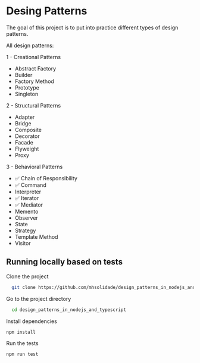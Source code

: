# Desing Patterns

The goal of this project is to put into practice different types of design patterns.

All design patterns:

1 - Creational Patterns

- Abstract Factory
- Builder
- Factory Method
- Prototype
- Singleton

2 - Structural Patterns

- Adapter
- Bridge
- Composite
- Decorator
- Facade
- Flyweight
- Proxy

3 - Behavioral Patterns

- :white_check_mark: Chain of Responsibility
- :white_check_mark: Command
- Interpreter
- :white_check_mark: Iterator
- :white_check_mark: Mediator
- Memento
- Observer
- State
- Strategy
- Template Method
- Visitor

## Running locally based on tests

Clone the project

```bash
  git clone https://github.com/mhsolidade/design_patterns_in_nodejs_and_typescript.git
```

Go to the project directory

```bash
  cd design_patterns_in_nodejs_and_typescript
```

Install dependencies

```bash
npm install
```

Run the tests

```bash
npm run test
```
